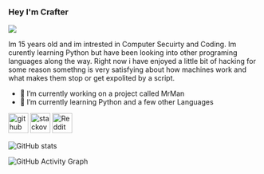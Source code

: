 ### Hey I'm Crafter
![](https://www.goodcore.co.uk/blog/wp-content/uploads/2019/08/what-is-coding.webp)

Im 15 years old and im intrested in Computer Secuirty and Coding.
Im curently learning Python but have been looking into other programing languages along the way.
Right now i have enjoyed a little bit of hacking for some reason somethng is very satisfying about 
how machines work and what makes them stop or get expolited by a script.

- 🔭 I’m currently working on a project called MrMan 
- 🌱 I’m currently learning Python and a few other Languages 


[<img src='https://cdn.jsdelivr.net/npm/simple-icons@3.0.1/icons/github.svg' alt='github' height='40'>](https://github.com/crafter544)  [<img src='https://cdn.jsdelivr.net/npm/simple-icons@3.0.1/icons/stackoverflow.svg' alt='stackoverflow' height='40'>](https://stackoverflow.com/users/17659383)  [<img src='https://cdn.jsdelivr.net/npm/simple-icons@3.0.1/icons/reddit.svg' alt='Reddit' height='40'>](https://www.reddit.com/user/Crafter91)  

![GitHub stats](https://github-readme-stats.vercel.app/api?username=crafter544&show_icons=true)  

![GitHub Activity Graph](https://activity-graph.herokuapp.com/graph?username=crafter544)  


